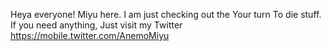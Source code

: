 Heya everyone! Miyu here.
I am just checking out the Your turn 
To die stuff. If you need anything, 
Just visit my Twitter 
https://mobile.twitter.com/AnemoMiyu
